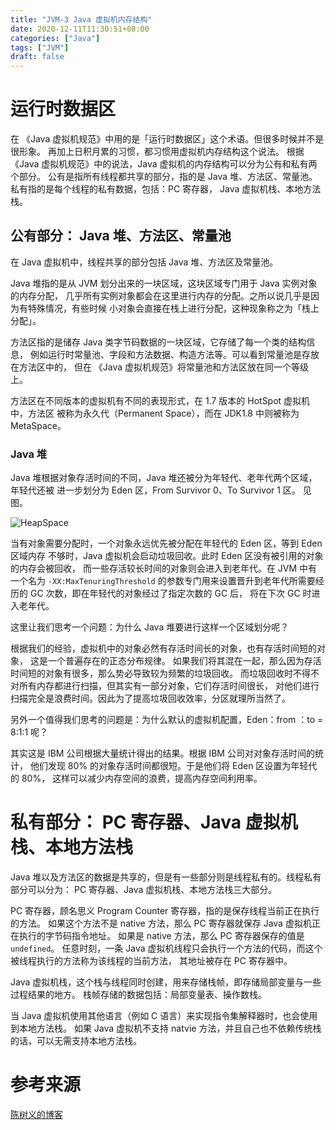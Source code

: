 ```yaml
---
title: "JVM-3 Java 虚拟机内存结构"
date: 2020-12-11T11:30:51+08:00
categories: ["Java"]
tags: ["JVM"]
draft: false
---
```


# 运行时数据区

在 《Java 虚拟机规范》中用的是「运行时数据区」这个术语。但很多时候并不是很形象。
再加上日积月累的习惯，都习惯用虚拟机内存结构这个说法。
根据 《Java 虚拟机规范》中的说法，Java 虚拟机的内存结构可以分为公有和私有两个部分。
公有是指所有线程都共享的部分，指的是 Java 堆、方法区、常量池。
私有指的是每个线程的私有数据，包括：PC 寄存器， Java 虚拟机栈、本地方法栈。

## 公有部分： Java 堆、方法区、常量池

在 Java 虚拟机中，线程共享的部分包括 Java 堆、方法区及常量池。

Java 堆指的是从 JVM 划分出来的一块区域，这块区域专门用于 Java 实例对象的内存分配，
几乎所有实例对象都会在这里进行内存的分配。之所以说几乎是因为有特殊情况，有些时候
小对象会直接在栈上进行分配，这种现象称之为「栈上分配」。

方法区指的是储存 Java 类字节码数据的一块区域，它存储了每一个类的结构信息，
例如运行时常量池、字段和方法数据、构造方法等。可以看到常量池是存放在方法区中的，
但在 《Java 虚拟机规范》将常量池和方法区放在同一个等级上。

方法区在不同版本的虚拟机有不同的表现形式，在 1.7 版本的 HotSpot 虚拟机中，方法区
被称为永久代（Permanent Space），而在 JDK1.8 中则被称为 MetaSpace。

### Java 堆

Java 堆根据对象存活时间的不同，Java 堆还被分为年轻代、老年代两个区域，年轻代还被
进一步划分为 Eden 区，From Survivor 0、To Survivor 1 区。
见图。

![HeapSpace](/jvm/HeapSpace.png)

当有对象需要分配时，一个对象永远优先被分配在年轻代的 Eden 区，等到 Eden 区域内存
不够时，Java 虚拟机会启动垃圾回收。此时 Eden 区没有被引用的对象的内存会被回收，
而一些存活较长时间的对象则会进入到老年代。在 JVM 中有一个名为 `-XX:MaxTenuringThreshold`
的参数专门用来设置晋升到老年代所需要经历的 GC 次数，即在年轻代的对象经过了指定次数的 GC 后，
将在下次 GC 时进入老年代。

这里让我们思考一个问题：为什么 Java 堆要进行这样一个区域划分呢？

根据我们的经验，虚拟机中的对象必然有存活时间长的对象，也有存活时间短的对象，
这是一个普遍存在的正态分布规律。
如果我们将其混在一起，那么因为存活时间短的对象有很多，那么势必导致较为频繁的垃圾回收。
而垃圾回收时不得不对所有内存都进行扫描，但其实有一部分对象，它们存活时间很长，
对他们进行扫描完全是浪费时间。因此为了提高垃圾回收效率，分区就理所当然了。

另外一个值得我们思考的问题是：为什么默认的虚拟机配置，Eden：from ：to = 8:1:1 呢？

其实这是 IBM 公司根据大量统计得出的结果。根据 IBM 公司对对象存活时间的统计，
他们发现 80% 的对象存活时间都很短。于是他们将 Eden 区设置为年轻代的 80%，
这样可以减少内存空间的浪费，提高内存空间利用率。

# 私有部分： PC 寄存器、Java 虚拟机栈、本地方法栈

Java 堆以及方法区的数据是共享的，但是有一些部分则是线程私有的。线程私有部分可以分为：
PC 寄存器、Java 虚拟机栈、本地方法栈三大部分。

PC 寄存器，顾名思义 Program Counter 寄存器，指的是保存线程当前正在执行的方法。
如果这个方法不是 native 方法，那么 PC 寄存器就保存 Java 虚拟机正在执行的字节码指令地址。
如果是 native 方法，那么 PC 寄存器保存的值是 `undefined`。
任意时刻，一条 Java 虚拟机线程只会执行一个方法的代码，而这个被线程执行的方法称为该线程的当前方法，
其地址被存在 PC 寄存器中。

Java 虚拟机栈，这个栈与线程同时创建，用来存储栈帧，即存储局部变量与一些过程结果的地方。
栈帧存储的数据包括：局部变量表、操作数栈。

当 Java 虚拟机使用其他语言（例如 C 语言）来实现指令集解释器时，也会使用到本地方法栈。
如果 Java 虚拟机不支持 natvie 方法，并且自己也不依赖传统栈的话，可以无需支持本地方法栈。

# 参考来源

[陈树义的博客](https://www.cnblogs.com/chanshuyi/p/jvm_serial_04_from_source_code_to_machine_code.html)
